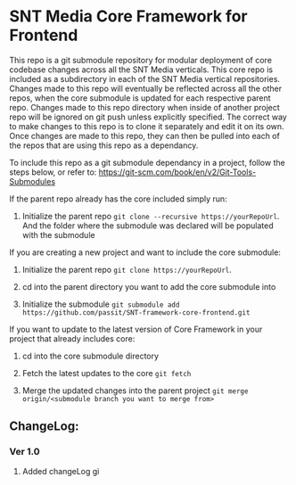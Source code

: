 # SNT Media Core Framework for Frontend

This repo is a git submodule repository for modular deployment of core codebase changes across all the SNT Media verticals. This core repo is included as a subdirectory in each of the SNT Media vertical repositories. Changes made to this repo will eventually be reflected across all the other repos, when the core submodule is updated for each respective parent repo. Changes made to this repo directory when inside of another project repo will be ignored on git push unless explicitly specified. The correct way to make changes to this repo is to clone it separately and edit it on its own. Once changes are made to this repo, they can then be pulled into each of the repos that are using this repo as a dependancy.


To include this repo as a git submodule dependancy in a project, follow the steps below, or refer to: https://git-scm.com/book/en/v2/Git-Tools-Submodules


If the parent repo already has the core included simply run:

1. Initialize the parent repo `git clone --recursive https://yourRepoUrl`. And the folder where the submodule was declared will be populated with the submodule


If you are creating a new project and want to include the core submodule:

1. Initialize the parent repo `git clone https://yourRepoUrl`.

2. cd into the parent directory you want to add the core submodule into

3. Initialize the submodule `git submodule add https://github.com/passit/SNT-framework-core-frontend.git`


If you want to update to the latest version of Core Framework in your project that already includes core:

1. cd into the core submodule directory

2. Fetch the latest updates to the core `git fetch`

3. Merge the updated changes into the parent project `git merge origin/<submodule branch you want to merge from>`

## ChangeLog:

### Ver 1.0
1. Added changeLog
gi
